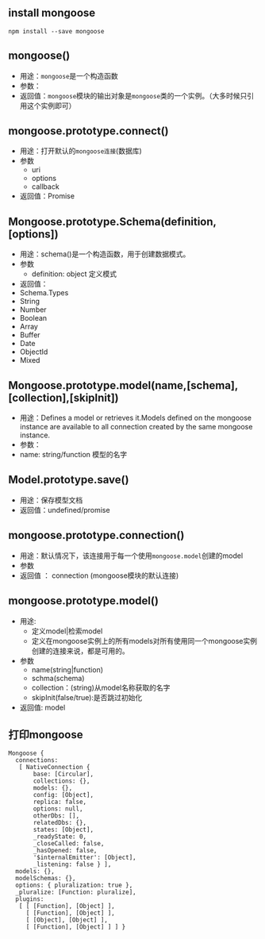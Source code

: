 ## install mongoose
```
npm install --save mongoose
```

## mongoose()
- 用途：`mongoose`是一个构造函数
- 参数：
- 返回值：`mongoose`模块的输出对象是`mongoose`类的一个实例。（大多时候只引用这个实例即可）

## mongoose.prototype.connect()
- 用途：打开默认的`mongoose连接`(数据库)
- 参数
  - uri
  - options
  - callback
- 返回值：Promise

## Mongoose.prototype.Schema(definition,[options])
- 用途：schema()是一个构造函数，用于创建数据模式。
- 参数
    - definition: object 定义模式
- 返回值：
- Schema.Types
 - String
 - Number
 - Boolean
 - Array
 - Buffer
 - Date
 - ObjectId
 - Mixed

## Mongoose.prototype.model(name,[schema],[collection],[skipInit])
- 用途：Defines a model or retrieves it.Models defined on the mongoose instance are available to all connection created by the same mongoose instance.
- 参数：
 - name: string/function  模型的名字

## Model.prototype.save()
- 用途：保存模型文档
- 返回值：undefined/promise

## mongoose.prototype.connection()
- 用途：默认情况下，该连接用于每一个使用`mongoose.model`创建的model
- 参数
- 返回值 ： connection (mongoose模块的默认连接)

## mongoose.prototype.model()
- 用途:
  - 定义model|检索model
  - 定义在mongoose实例上的所有models对所有使用同一个mongoose实例创建的连接来说，都是可用的。
- 参数
  - name(string|function)
  - schma(schema)
  - collection：(string)从model名称获取的名字
  - skipInit(false/true):是否跳过初始化
- 返回值: model


## 打印mongoose
```
Mongoose {
  connections: 
   [ NativeConnection {
       base: [Circular],
       collections: {},
       models: {},
       config: [Object],
       replica: false,
       options: null,
       otherDbs: [],
       relatedDbs: {},
       states: [Object],
       _readyState: 0,
       _closeCalled: false,
       _hasOpened: false,
       '$internalEmitter': [Object],
       _listening: false } ],
  models: {},
  modelSchemas: {},
  options: { pluralization: true },
  _pluralize: [Function: pluralize],
  plugins: 
   [ [ [Function], [Object] ],
     [ [Function], [Object] ],
     [ [Object], [Object] ],
     [ [Function], [Object] ] ] }

```